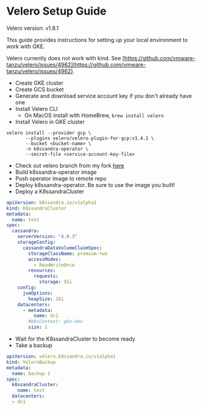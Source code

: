 # Velero Setup Guide

Velero version: v1.8.1

This guide provides instructions for setting up your local environment to work with GKE. 

Velero currently does not work with kind. See [https://github.com/vmware-tanzu/velero/issues/4962](https://github.com/vmware-tanzu/velero/issues/4962).

* Create GKE cluster
* Create GCS bucket
* Generate and download service account key if you don't already have one
* Install Velero CLI
    * On MacOS install with HomeBrew, `brew install velero`
* Install Velero in GKE cluster

```
velero install --provider gcp \
       --plugins velero/velero-plugin-for-gcp:v1.4.1 \
       --bucket <bucket-name> \
       -n k8ssandra-operator \ 
       --secret-file <service-account-key-file>
```
* Check out velero branch from my fork [here](https://github.com/jsanda/k8ssandra-operator/tree/velero)
* Build k8ssandra-operator image
* Push operator image to remote repo
* Deploy k8ssandra-operator. Be sure to use the image you built!
* Deploy a K8ssandraCluster

```yaml
apiVersion: k8ssandra.io/v1alpha1
kind: K8ssandraCluster
metadata:
  name: test
spec:
  cassandra:
    serverVersion: "4.0.3"
    storageConfig:
      cassandraDataVolumeClaimSpec:
        storageClassName: premium-rwo
        accessModes:
          - ReadWriteOnce
        resources:
          requests:
            storage: 5Gi
    config:
      jvmOptions:
        heapSize: 1Gi
    datacenters:
      - metadata:
          name: dc1
        #k8sContext: gke-dev
        size: 1
```

* Wait for the K8ssandraCluster to become ready
* Take a backup

```yaml
apiVersion: velero.k8ssandra.io/v1alpha1
kind: VeleroBackup
metadata:
  name: backup-1
spec:
  k8ssandraCluster:
    name: test
  datacenters:
  - dc1
```





